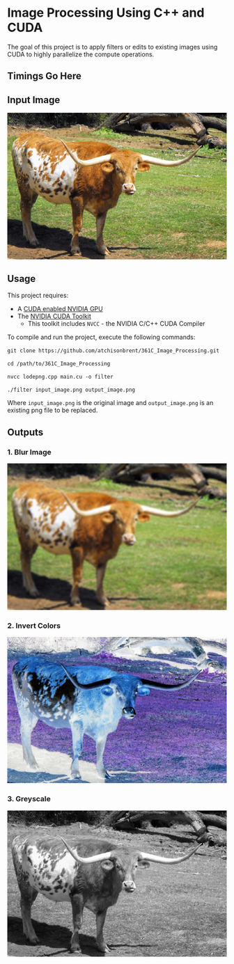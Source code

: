 # Image Processing Using C++ and CUDA
The goal of this project is to apply filters or edits to existing images using CUDA to highly parallelize the compute operations.

## Timings Go Here

## Input Image
![Bevo](/images/bevo.png)

## Usage
This project requires:
* A [CUDA enabled NVIDIA GPU](https://developer.nvidia.com/cuda-gpus)
* The [NVIDIA CUDA Toolkit](https://developer.nvidia.com/cuda-toolkit)
  * This toolkit includes `NVCC` - the NVIDIA C/C++ CUDA Compiler

To compile and run the project, execute the following commands:
```
git clone https://github.com/atchisonbrent/361C_Image_Processing.git
```
```
cd /path/to/361C_Image_Processing
```
```
nvcc lodepng.cpp main.cu -o filter
```
```
./filter input_image.png output_image.png
```
Where `input_image.png` is the original image and `output_image.png` is an existing png file to be replaced.

## Outputs 
### 1. Blur Image
![Blur](/images/blurbevo.png)
### 2. Invert Colors
![Invert](/images/evilbevo.png)
### 3. Greyscale
![Greyscale](/images/greybevo.png)
